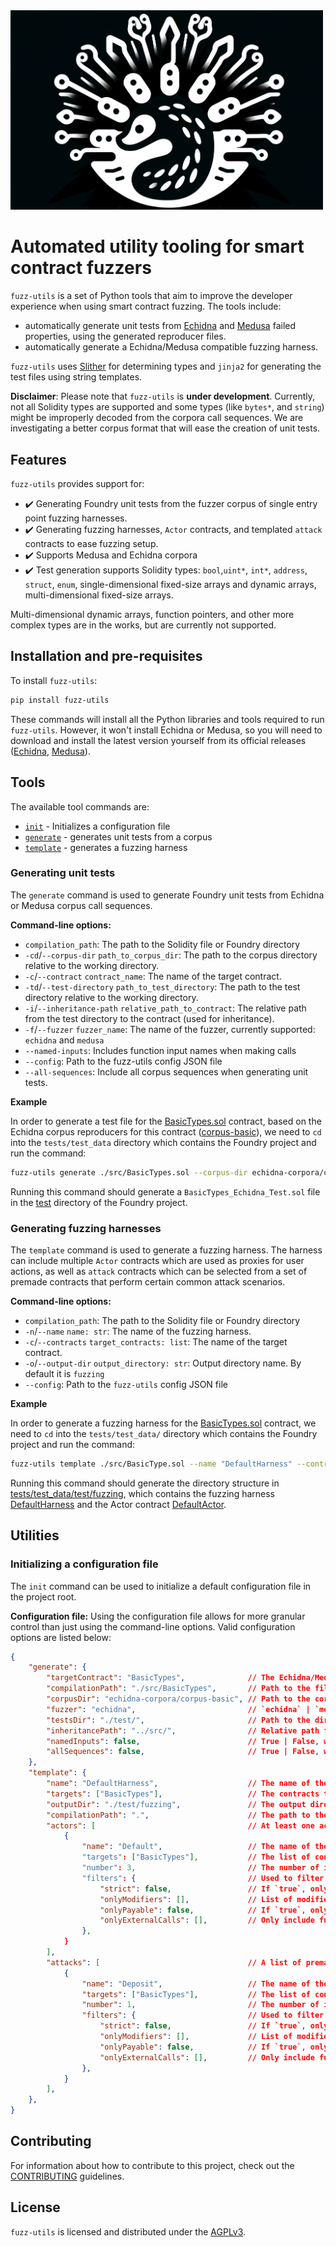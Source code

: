 <img src="./logo.png" alt="Slither Static Analysis Framework Logo" width="500" />

# Automated utility tooling for smart contract fuzzers

`fuzz-utils` is a set of Python tools that aim to improve the developer experience when using smart contract fuzzing.
The tools include:
- automatically generate unit tests from [Echidna](https://github.com/crytic/echidna) and [Medusa](https://github.com/crytic/medusa/tree/master) failed properties, using the generated reproducer files. 
- automatically generate a Echidna/Medusa compatible fuzzing harness.

`fuzz-utils` uses [Slither](https://github.com/crytic/slither) for determining types and `jinja2` for generating the test files using string templates.

**Disclaimer**: Please note that `fuzz-utils` is **under development**. Currently, not all Solidity types are supported and some types (like `bytes*`, and `string`) might be improperly decoded from the corpora call sequences. We are investigating a better corpus format that will ease the creation of unit tests.

## Features
`fuzz-utils` provides support for:
- ✔️ Generating Foundry unit tests from the fuzzer corpus of single entry point fuzzing harnesses.
- ✔️ Generating fuzzing harnesses, `Actor` contracts, and templated `attack` contracts to ease fuzzing setup.
- ✔️ Supports Medusa and Echidna corpora
- ✔️ Test generation supports Solidity types: `bool`,`uint*`, `int*`, `address`, `struct`, `enum`, single-dimensional fixed-size arrays and dynamic arrays, multi-dimensional fixed-size arrays.

Multi-dimensional dynamic arrays, function pointers, and other more complex types are in the works, but are currently not supported.
## Installation and pre-requisites

To install `fuzz-utils`: 

```bash
pip install fuzz-utils
```

These commands will install all the Python libraries and tools required to run `fuzz-utils`. However, it won't install Echidna or Medusa, so you will need to download and install the latest version yourself from its official releases ([Echidna](https://github.com/crytic/echidna/releases), [Medusa](https://github.com/crytic/medusa/releases)).

## Tools
The available tool commands are:
- [`init`](#initializing-a-configuration-file) - Initializes a configuration file
- [`generate`](#generating-unit-tests) - generates unit tests from a corpus
- [`template`](#generating-fuzzing-harnesses) - generates a fuzzing harness

### Generating unit tests

The `generate` command is used to generate Foundry unit tests from Echidna or Medusa corpus call sequences.

**Command-line options:**
- `compilation_path`: The path to the Solidity file or Foundry directory
- `-cd`/`--corpus-dir` `path_to_corpus_dir`: The path to the corpus directory relative to the working directory.
- `-c`/`--contract` `contract_name`: The name of the target contract.
- `-td`/`--test-directory` `path_to_test_directory`: The path to the test directory relative to the working directory.
- `-i`/`--inheritance-path` `relative_path_to_contract`: The relative path from the test directory to the contract (used for inheritance).
- `-f`/`--fuzzer` `fuzzer_name`: The name of the fuzzer, currently supported: `echidna` and `medusa`
- `--named-inputs`: Includes function input names when making calls
- `--config`: Path to the fuzz-utils config JSON file
- `--all-sequences`: Include all corpus sequences when generating unit tests.

**Example**

In order to generate a test file for the [BasicTypes.sol](tests/test_data/src/BasicTypes.sol) contract, based on the Echidna corpus reproducers for this contract ([corpus-basic](tests/test_data/echidna-corpora/corpus-basic/)), we need to `cd` into the `tests/test_data` directory which contains the Foundry project and run the command:
```bash
fuzz-utils generate ./src/BasicTypes.sol --corpus-dir echidna-corpora/corpus-basic --contract "BasicTypes" --test-directory "./test/" --inheritance-path "../src/" --fuzzer echidna
```

Running this command should generate a `BasicTypes_Echidna_Test.sol` file in the [test](/tests/test_data/test/) directory of the Foundry project.

### Generating fuzzing harnesses

The `template` command is used to generate a fuzzing harness. The harness can include multiple `Actor` contracts which are used as proxies for user actions, as well as `attack` contracts which can be selected from a set of premade contracts that perform certain common attack scenarios.

**Command-line options:**
- `compilation_path`: The path to the Solidity file or Foundry directory
- `-n`/`--name` `name: str`: The name of the fuzzing harness.
- `-c`/`--contracts` `target_contracts: list`: The name of the target contract.
- `-o`/`--output-dir` `output_directory: str`: Output directory name. By default it is `fuzzing`
- `--config`: Path to the `fuzz-utils` config JSON file

**Example**

In order to generate a fuzzing harness for the [BasicTypes.sol](tests/test_data/src/BasicTypes.sol) contract, we need to `cd` into the `tests/test_data/` directory which contains the Foundry project and run the command:
```bash
fuzz-utils template ./src/BasicType.sol --name "DefaultHarness" --contracts BasicTypes
```

Running this command should generate the directory structure in [tests/test_data/test/fuzzing](tests/test_data/test/fuzzing), which contains the fuzzing harness [DefaultHarness](tests/test_data/test/fuzzing/harnesses/DefaultHarness.sol) and the Actor contract [DefaultActor](tests/test_data/test/fuzzing/actors/ActorDefault.sol).

## Utilities

### Initializing a configuration file

The `init` command can be used to initialize a default configuration file in the project root. 

**Configuration file:**
Using the configuration file allows for more granular control than just using the command-line options. Valid configuration options are listed below:
```json
{
    "generate": {
        "targetContract": "BasicTypes",              // The Echidna/Medusa fuzzing harness 
        "compilationPath": "./src/BasicTypes",       // Path to the file or Foundry directory
        "corpusDir": "echidna-corpora/corpus-basic", // Path to the corpus directory
        "fuzzer": "echidna",                         // `echidna` | `medusa`
        "testsDir": "./test/",                       // Path to the directory where the tests will be generated
        "inheritancePath": "../src/",                // Relative path from the testing directory to the contracts
        "namedInputs": false,                        // True | False, whether to include function input names when making calls
        "allSequences": false,                       // True | False, whether to generate tests for the entire corpus (including non-failing sequences)
    },
    "template": {
        "name": "DefaultHarness",                    // The name of the fuzzing harness that will be generated
        "targets": ["BasicTypes"],                   // The contracts to be included in the fuzzing harness
        "outputDir": "./test/fuzzing",               // The output directory where the files and directories will be saved
        "compilationPath": ".",                      // The path to the Solidity file (if single target) or Foundry directory
        "actors": [                                  // At least one actor is required. If the array is empty, the DefaultActor which wraps all of the functions from the target contracts will be generated
            {
                "name": "Default",                   // The name of the Actor contract, saved as `Actor{name}`
                "targets": ["BasicTypes"],           // The list of contracts that the Actor can interact with
                "number": 3,                         // The number of instances of this Actor that will be used in the harness
                "filters": {                         // Used to filter functions so that only functions that fulfill certain criteria are included
                    "strict": false,                 // If `true`, only functions that fulfill *all* the criteria will be included. If `false`, functions that fulfill *any* criteria will be included
                    "onlyModifiers": [],             // List of modifiers to include
                    "onlyPayable": false,            // If `true`, only `payable` functions will be included. If `false`, both payable and non-payable functions will be included
                    "onlyExternalCalls": [],         // Only include functions that make a certain external call. E.g. [`transferFrom`]
                },
            }
        ],
        "attacks": [                                 // A list of premade attack contracts to include. 
            {
                "name": "Deposit",                   // The name of the attack contract. 
                "targets": ["BasicTypes"],           // The list of contracts that the attack contract can interact with
                "number": 1,                         // The number of instances of this attack contract that will be used in the harness
                "filters": {                         // Used to filter functions so that only functions that fulfill certain criteria are included
                    "strict": false,                 // If `true`, only functions that fulfill *all* the criteria will be included. If `false`, functions that fulfill *any* criteria will be included
                    "onlyModifiers": [],             // List of modifiers to include
                    "onlyPayable": false,            // If `true`, only `payable` functions will be included. If `false`, both payable and non-payable functions will be included
                    "onlyExternalCalls": [],         // Only include functions that make a certain external call. E.g. [`transferFrom`]
                },
            }
        ],
    },
}
```

## Contributing
For information about how to contribute to this project, check out the [CONTRIBUTING](CONTRIBUTING.md) guidelines.

## License
`fuzz-utils` is licensed and distributed under the [AGPLv3](LICENSE).
